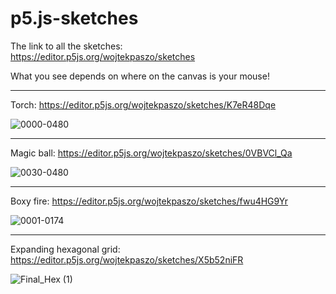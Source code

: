 # p5.js-sketches
The link to all the sketches:  
https://editor.p5js.org/wojtekpaszo/sketches

What you see depends on where on the canvas is your mouse!

--------

Torch:
https://editor.p5js.org/wojtekpaszo/sketches/K7eR48Dqe

![0000-0480](https://user-images.githubusercontent.com/50328147/118144817-2dbf0500-b40d-11eb-8b81-962bd5c26131.gif)


--------

Magic ball:
https://editor.p5js.org/wojtekpaszo/sketches/0VBVCl_Qa

![0030-0480](https://user-images.githubusercontent.com/50328147/118145170-9c9c5e00-b40d-11eb-9c2d-9e6e6fe30837.gif)


--------

Boxy fire:
https://editor.p5js.org/wojtekpaszo/sketches/fwu4HG9Yr

![0001-0174](https://user-images.githubusercontent.com/50328147/118145149-95755000-b40d-11eb-9950-9af5d38ee653.gif)


--------

Expanding hexagonal grid:
https://editor.p5js.org/wojtekpaszo/sketches/X5b52niFR

![Final_Hex (1)](https://user-images.githubusercontent.com/50328147/118145493-f43ac980-b40d-11eb-8ecc-43bc029b6dea.gif)
